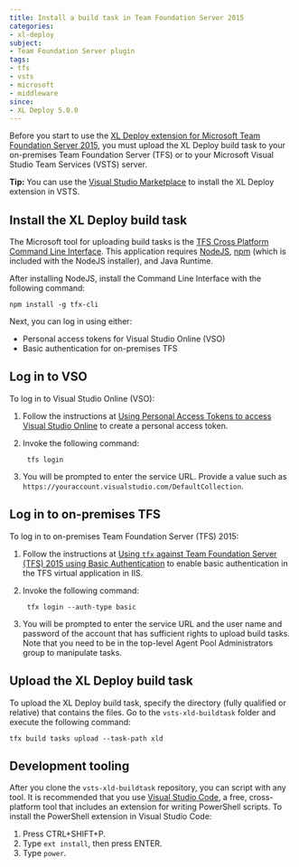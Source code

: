 ```yaml
---
title: Install a build task in Team Foundation Server 2015
categories:
- xl-deploy
subject:
- Team Foundation Server plugin
tags:
- tfs
- vsts
- microsoft
- middleware
since:
- XL Deploy 5.0.0
---
```


Before you start to use the [XL Deploy extension for Microsoft Team Foundation Server 2015](/xl-deploy/concept/vsts-plugin.html), you must upload the XL Deploy build task to your on-premises Team Foundation Server (TFS) or to your Microsoft Visual Studio Team Services (VSTS) server.

**Tip:** You can use the [Visual Studio Marketplace](https://marketplace.visualstudio.com/items?itemName=xebialabs.tfs2015-xl-deploy-plugin) to install the XL Deploy extension in VSTS.

## Install the XL Deploy build task

The Microsoft tool for uploading build tasks is the [TFS Cross Platform Command Line Interface](https://github.com/Microsoft/tfs-cli). This application requires [NodeJS](http://nodejs.org/), [npm](https://www.npmjs.com/) (which is included with the NodeJS installer), and Java Runtime.

After installing NodeJS, install the Command Line Interface with the following command:

    npm install -g tfx-cli

Next, you can log in using either:

* Personal access tokens for Visual Studio Online (VSO)
* Basic authentication for on-premises TFS

## Log in to VSO

To log in to Visual Studio Online (VSO):

1. Follow the instructions at [Using Personal Access Tokens to access Visual Studio Online](http://roadtoalm.com/2015/07/22/using-personal-access-tokens-to-access-visual-studio-online/) to create a personal access token.
1. Invoke the following command:

        tfs login

1. You will be prompted to enter the service URL. Provide a value such as `https://youraccount.visualstudio.com/DefaultCollection`.

## Log in to on-premises TFS

To log in to on-premises Team Foundation Server (TFS) 2015:

1. Follow the instructions at [Using `tfx` against Team Foundation Server (TFS) 2015 using Basic Authentication](https://github.com/Microsoft/tfs-cli/blob/master/docs/configureBasicAuth.md) to enable basic authentication in the TFS virtual application in IIS.
1. Invoke the following command:

        tfx login --auth-type basic

1. You will be prompted to enter the service URL and the user name and password of the account that has sufficient rights to upload build tasks. Note that you need to be in the top-level Agent Pool Administrators group to manipulate tasks.

## Upload the XL Deploy build task

To upload the XL Deploy build task, specify the directory (fully qualified or relative) that contains the files. Go to the `vsts-xld-buildtask` folder and execute the following command:

    tfx build tasks upload --task-path xld

## Development tooling

After you clone the `vsts-xld-buildtask` repository, you can script with any tool. It is recommended that you use [Visual Studio Code](https://code.visualstudio.com/Download), a free, cross-platform tool that includes an extension for writing PowerShell scripts. To install the PowerShell extension in Visual Studio Code:

1. Press CTRL+SHIFT+P.
1. Type `ext install`, then press ENTER.
1. Type `power`.
